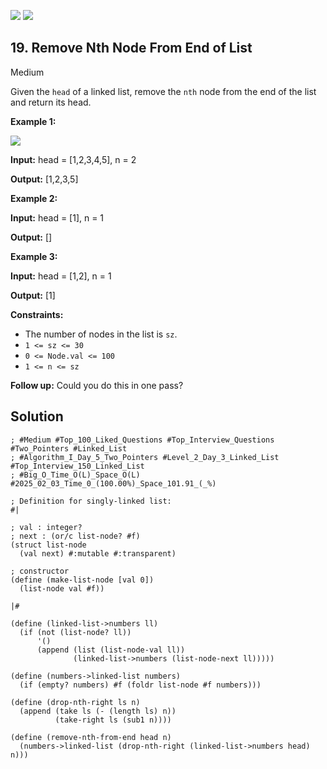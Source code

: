 [![](https://img.shields.io/github/stars/LeetCode-in-Racket/LeetCode-in-Racket?label=Stars&style=flat-square)](https://github.com/LeetCode-in-Racket/LeetCode-in-Racket)
[![](https://img.shields.io/github/forks/LeetCode-in-Racket/LeetCode-in-Racket?label=Fork%20me%20on%20GitHub%20&style=flat-square)](https://github.com/LeetCode-in-Racket/LeetCode-in-Racket/fork)

## 19\. Remove Nth Node From End of List

Medium

Given the `head` of a linked list, remove the `nth` node from the end of the list and return its head.

**Example 1:**

![](https://assets.leetcode.com/uploads/2020/10/03/remove_ex1.jpg)

**Input:** head = [1,2,3,4,5], n = 2

**Output:** [1,2,3,5]

**Example 2:**

**Input:** head = [1], n = 1

**Output:** []

**Example 3:**

**Input:** head = [1,2], n = 1

**Output:** [1]

**Constraints:**

*   The number of nodes in the list is `sz`.
*   `1 <= sz <= 30`
*   `0 <= Node.val <= 100`
*   `1 <= n <= sz`

**Follow up:** Could you do this in one pass?

## Solution

```racket
; #Medium #Top_100_Liked_Questions #Top_Interview_Questions #Two_Pointers #Linked_List
; #Algorithm_I_Day_5_Two_Pointers #Level_2_Day_3_Linked_List #Top_Interview_150_Linked_List
; #Big_O_Time_O(L)_Space_O(L) #2025_02_03_Time_0_(100.00%)_Space_101.91_(_%)

; Definition for singly-linked list:
#|

; val : integer?
; next : (or/c list-node? #f)
(struct list-node
  (val next) #:mutable #:transparent)

; constructor
(define (make-list-node [val 0])
  (list-node val #f))

|#

(define (linked-list->numbers ll)
  (if (not (list-node? ll))
      '()
      (append (list (list-node-val ll))
              (linked-list->numbers (list-node-next ll)))))

(define (numbers->linked-list numbers)
  (if (empty? numbers) #f (foldr list-node #f numbers)))

(define (drop-nth-right ls n)
  (append (take ls (- (length ls) n))
          (take-right ls (sub1 n))))

(define (remove-nth-from-end head n)
  (numbers->linked-list (drop-nth-right (linked-list->numbers head) n)))
```